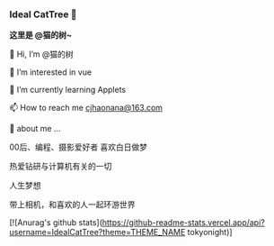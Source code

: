 ### Ideal CatTree 👋

**这里是 @猫的树~**

👋 Hi, I’m @猫的树

👀 I’m interested in vue

🌱 I’m currently learning Applets

📫 How to reach me cjhaonana@163.com

💬 about me ...

00后、编程、摄影爱好者 喜欢白日做梦

热爱钻研与计算机有关的一切

人生梦想

带上相机，和喜欢的人一起环游世界


[![Anurag's github stats](https://github-readme-stats.vercel.app/api?username=IdealCatTree?theme=THEME_NAME tokyonight)]
